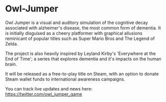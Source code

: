 # Owl-Jumper
Owl Jumper is a visual and auditory simulation of the cognitive decay associated with alzheimer's disease, the most common form of dementia. It is initially disguised as a cheery platformer with graphical allusions reminicant of popular titles such as Super Mario Bros and The Legend of Zelda. 

The project is also heavily inspired by Leyland Kirby's 'Everywhere at the End of Time'; a series that explores dementia and it's impacts on the human brain.

It will be released as a free-to-play title on Steam, with an option to donate Steam wallet funds to international awareness campaigns.

You can track live updates and news here: https://twitter.com/owl_jumper_game
